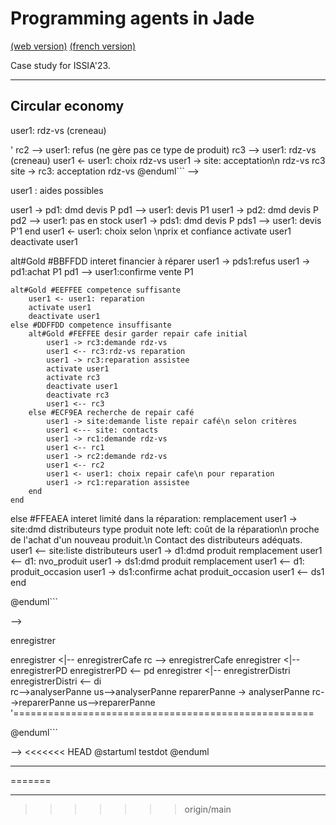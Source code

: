 <meta name="description" content="Programming multi-agent in Java : use of an updated version of the Jade 
platform. Materials for Jade Tutorial : communication, protocols, votes, services, behaviors, ..." />

# Programming agents in Jade

[(web version)](https://emmanueladam.github.io/jade/)
[(french version)](https://github.com/EmmanuelADAM/jade/tree/master/)

Case study for ISSIA'23.

----
## Circular economy

<!--
```
@startuml declarationPanne

participant user1 
participant "Site\nSademaar" as site #coral 
participant "Repair\n Café 1" as rc1 #tan 
participant "Repair\n Café 2" as rc2 #tan 
participant "Repair\n Café 3" as rc3 #tan 

==DECLARE PANNE==
user1 -> site: description \ndu produit en panne
site <- site:choix\nrepair cafés adaptés
site -> rc1: msg1
' site -> rc2: msg1
site -> rc3: msg1
rc1 --> user1: rdz-vs (creneau)
' rc2 --> user1: refus (ne gère pas ce type de produit)
rc3 --> user1: rdz-vs (creneau)
user1 <- user1: choix rdz-vs
user1 -> site: acceptation\n rdz-vs rc3
site -> rc3: acceptation rdz-vs
@enduml```
-->

<!--
```
@startuml reparationPanne
skinparam responseMessageBelowArrow true
participant user1 
participant "Site\nSademaar" as site #coral 
participant "Repair\n Café 1" as rc1 #tan 
participant "Repair\n Café 2" as rc2 #tan 
participant "Repair\n Café 3" as rc3 #tan 
participant "Pièces\n détâchées 1" as pd1 #green 
participant "Pièces\n détâchées 2" as pd2 #green 
participant "Pièces\n détâchées\n2nde main 1" as pds1 #lightgreen 
participant "Distributeur 1" as d1 #cyan 
participant "Distributeur 2" as d2 #cyan 
participant "Distributeur\n2nde main 1" as ds1 #lightcyan 
participant "Distributeur\n2nde main 2" as ds2 #lightcyan 

==ANALYSE :  PANNE REPARABLE PAR/AVEC LA PERSONNE==
user1 -> rc3: presentation produit
activate rc3
activate user1
rc3 -> rc3: analyse produit
rc3 -> user1: pièce P identifiée
deactivate user1
deactivate rc3
group#CCCCFF #EFEFFF dmd devis
user1 -> site: consulter aide financiere
site --> user1 : aides possibles
user1 -> pd1: dmd devis P
pd1 --> user1: devis P1
user1 -> pd2: dmd devis P
pd2 --> user1: pas en stock
user1 -> pds1: dmd devis P
pds1 --> user1: devis P'1
end
user1 <- user1: choix selon \nprix et confiance
activate user1
deactivate user1

alt#Gold #BBFFDD interet financier à réparer
    user1 -> pds1:refus
    user1 -> pd1:achat P1
    pd1 --> user1:confirme vente P1
    
    alt#Gold #EEFFEE competence suffisante
        user1 <- user1: reparation
        activate user1
        deactivate user1
    else #DDFFDD competence insuffisante
        alt#Gold #FEFFEE desir garder repair cafe initial
            user1 -> rc3:demande rdz-vs
            user1 <-- rc3:rdz-vs reparation
            user1 -> rc3:reparation assistee
            activate user1
            activate rc3
            deactivate user1
            deactivate rc3
            user1 <-- rc3
        else #ECF9EA recherche de repair café
            user1 -> site:demande liste repair café\n selon critères
            user1 <--- site: contacts
            user1 -> rc1:demande rdz-vs
            user1 <-- rc1
            user1 -> rc2:demande rdz-vs
            user1 <-- rc2
            user1 <- user1: choix repair cafe\n pour reparation
            user1 -> rc1:reparation assistee
        end
    end
else #FFEAEA interet limité dans la réparation: remplacement
    user1 -> site:dmd distributeurs type produit
    note left: coût de la réparation\n proche de l'achat d'un nouveau produit.\n Contact des distributeurs adéquats.
    user1 <-- site:liste distributeurs
    user1 -> d1:dmd produit remplacement
    user1 <-- d1:  nvo_produit
    user1 -> ds1:dmd produit remplacement
    user1 <-- d1:  produit_occasion
    user1 -> ds1:confirme achat produit_occasion
    user1 <-- ds1
end

@enduml```

-->

<!--
```
@startuml ReparationImpossible

participant user1 
participant "Site\nSademaar" as site #coral 
participant "Repair\n Café 1" as rc1 #tan 
participant "Repair\n Café 2" as rc2 #tan 
participant "Repair\n Café 3" as rc3 #tan 
participant "Pièces\n détâchées 1" as pd1 #green 
participant "Pièces\n détâchées 2" as pd2 #green 
participant "Pièces\n détâchées\n2nde main 1" as pds1 #lightgreen 
participant "Distributeur 1" as d1 #cyan 
participant "Distributeur 2" as d2 #cyan 
participant "Distributeur\n2nde main 1" as ds1 #lightcyan 

==ANALYSE :  PANNE NON REPARABLE PAR/AVEC LA PERSONNE==
    user1 -> site:dmd distributeurs type produit
    note left: panne diagnostiquée\n comme non réparable
    user1 <-- site:liste distributeurs
    user1 -> d1:dmd produit remplacement
    user1 <-- d1:  nvo_produit
    user1 -> ds1:dmd produit remplacement
    user1 <-- ds1:  produit_occasion
    user1 <- user1: choix
    user1 -> d1:refus
    user1 -> ds1:confirme achat produit_occasion
    user1 <-- ds1

@enduml```

-->

<!--
```
@startuml GlobalUseCase
'<<<<<<< HEAD
!pragma layout smetana
left to right direction

actor admin  #yellow
actor user as us
actor "Repair\n Café" as rc #tan 
actor "Pièces\n détâchées" as pd #green 
actor "Distributeur" as di #cyan 

'====================================================
package SademaarSite #EEFFEE{ 
'--------------------------------------------------
useCase "enregistrer" as enregistrer
'--------------------------------------------------

'--------------------------------------------------
useCase enregistrerUser as "enregistrer\n personne
--
nom, prenom, email
adresse
compétences
"
useCase enregistrerCafe as "enregistrer\n repair café
--
adresse
specialités
horaires d'ouvertures"
'--------------------------------------------------


'--------------------------------------------------

useCase enregistrerPD as "enregistrer\n mag. pièces détachées
--
adresse
types de produits
neuf et/ou occasion
"   
'--------------------------------------------------


'--------------------------------------------------
useCase enregistrerDistri as "enregistrer\n distributeur
--
adresse
neuf et/ou occasion
types de produits 
"   
'--------------------------------------------------

'--------------------------------------------------
useCase analyserPanne as "analyser panne
--
documents\n(mode d'emploi, doc technique, ...)
" 
'--------------------------------------------------

'--------------------------------------------------
useCase reparerPanne as "réparer panne
--
- pièces disponibles 
" 
'--------------------------------------------------
}
'====================================================

'====================================================
admin --> enregistrer
enregistrer <|--  enregistrerCafe
rc --> enregistrerCafe
enregistrer <|--  enregistrerPD 
enregistrerPD <-- pd
enregistrer <|--  enregistrerDistri
enregistrerDistri  <-- di  
rc-->analyserPanne
us-->analyserPanne
reparerPanne -> analyserPanne 
rc-->reparerPanne
us-->reparerPanne
'====================================================

@enduml```



-->
<<<<<<< HEAD
@startuml 
testdot 
@enduml

---

=======


---
>>>>>>> origin/main

